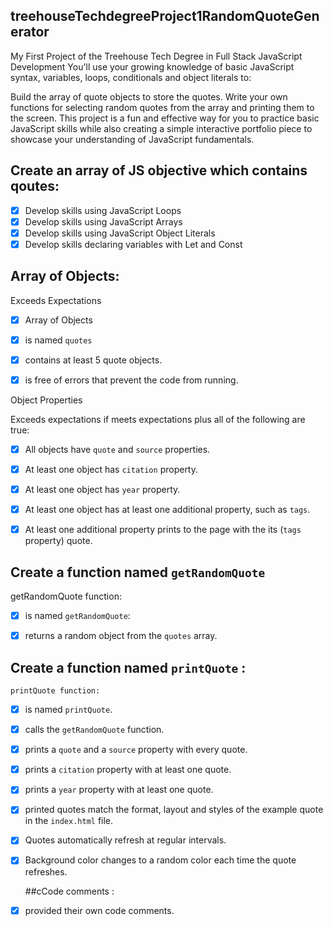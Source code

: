 ## treehouseTechdegreeProject1RandomQuoteGenerator
My First Project of the Treehouse Tech Degree in Full Stack JavaScript Development
You'll use your growing knowledge of basic JavaScript syntax, variables, loops, conditionals and object literals to:

Build the array of quote objects to store the quotes.
Write your own functions for selecting random quotes from the array and printing them to the screen.
This project is a fun and effective way for you to practice basic JavaScript skills while also creating a simple interactive 
portfolio piece to showcase your understanding of JavaScript fundamentals.

## Create an array of JS objective which contains qoutes:
  - [x] Develop skills using JavaScript Loops
  - [x] Develop skills using JavaScript Arrays
  - [x] Develop skills using JavaScript Object Literals
  - [x] Develop skills declaring variables with Let and Const
  
 ## Array of Objects:
  
   Exceeds Expectations
   
  - [x] Array of Objects 
      
  - [x] is named `quotes` 
          
  - [x] contains at least 5 quote objects.
      
  - [x] is free of errors that prevent the code from running.
      
   Object Properties
   
   Exceeds expectations if meets expectations plus all of the following are true:
   
  - [x] All objects have `quote` and `source` properties.
      
   - [x] At least one object has `citation` property.
      
  - [x] At least one object has `year` property.
      
  - [x] At least one object has at least one additional property, such as `tags`.
      
  - [x] At least one additional property prints to the page with the its (`tags` property) quote.
      
  ## Create a function named `getRandomQuote` 
  
   getRandomQuote function:
   
  - [x] is named `getRandomQuote`:
      
  - [x] returns a random object from the `quotes` array.
    
  ## Create a function named `printQuote` :
   
    printQuote function:
    
  - [x] is named `printQuote`.
      
  - [x] calls the `getRandomQuote` function.
      
  - [x] prints a `quote` and a `source` property with every quote.
      
  - [x] prints a `citation` property with at least one quote.
      
  - [x] prints a `year` property with at least one quote.
      
  - [x] printed quotes match the format, layout and styles of the example quote in the `index.html` file.
      
  - [x] Quotes automatically refresh at regular intervals.
      
  - [x] Background color changes to a random color each time the quote refreshes.
      
    ##cCode comments :
    
  - [x] provided their own code comments.

    
